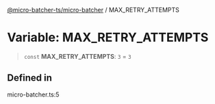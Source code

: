 [@micro-batcher-ts/micro-batcher](../globals.md) / MAX\_RETRY\_ATTEMPTS

# Variable: MAX\_RETRY\_ATTEMPTS

> `const` **MAX\_RETRY\_ATTEMPTS**: `3` = `3`

## Defined in

micro-batcher.ts:5
